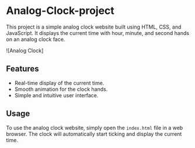 # Analog-Clock-project
This project is a simple analog clock website built using HTML, CSS, and JavaScript. It displays the current time with hour, minute, and second hands on an analog clock face.

![Analog Clock]

## Features

- Real-time display of the current time.
- Smooth animation for the clock hands.
- Simple and intuitive user interface.

## Usage

To use the analog clock website, simply open the `index.html` file in a web browser. The clock will automatically start ticking and display the current time.
